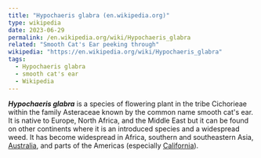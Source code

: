 ```yaml
---
title: "Hypochaeris glabra (en.wikipedia.org)"
type: wikipedia
date: 2023-06-29
permalink: /en.wikipedia.org/wiki/Hypochaeris_glabra
related: "Smooth Cat's Ear peeking through"
wikipedia: "https://en.wikipedia.org/wiki/Hypochaeris_glabra"
tags:
  - Hypochaeris glabra
  - smooth cat's ear
  - Wikipedia
---
```

***Hypochaeris glabra*** is a species of flowering plant in the tribe Cichorieae within the family Asteraceae known by the common name smooth cat's ear. It is native to Europe, North Africa, and the Middle East but it can be found on other continents where it is an introduced species and a widespread weed. It has become widespread in Africa, southern and southeastern Asia, [Australia](/en.wikipedia.org/wiki/Australia), and parts of the Americas (especially [California](/en.wikipedia.org/wiki/California)).